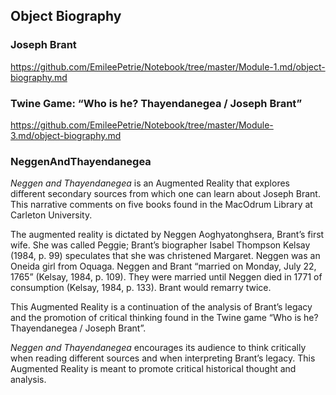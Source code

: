 
## Object Biography

### Joseph Brant

https://github.com/EmileePetrie/Notebook/tree/master/Module-1.md/object-biography.md 

### Twine Game: “Who is he? Thayendanegea / Joseph Brant”

https://github.com/EmileePetrie/Notebook/tree/master/Module-3.md/object-biography.md 

### NeggenAndThayendanegea

*Neggen and Thayendanegea* is an Augmented Reality that explores different secondary sources from which one can learn about Joseph Brant. This narrative comments on five books found in the MacOdrum Library at Carleton University. 

The augmented reality is dictated by Neggen Aoghyatonghsera, Brant’s first wife. She was called Peggie; Brant’s biographer Isabel Thompson Kelsay (1984, p. 99) speculates that she was christened Margaret. Neggen was an Oneida girl from Oquaga. Neggen and Brant “married on Monday, July 22, 1765” (Kelsay, 1984, p. 109). They were married until Neggen died in 1771 of consumption (Kelsay, 1984, p. 133). Brant would remarry twice. 

This Augmented Reality is a continuation of the analysis of Brant’s legacy and the promotion of critical thinking found in the Twine game “Who is he? Thayendanegea / Joseph Brant”. 

*Neggen and Thayendanegea* encourages its audience to think critically when reading different sources and when interpreting Brant’s legacy. This Augmented Reality is meant to promote critical historical thought and analysis. 


